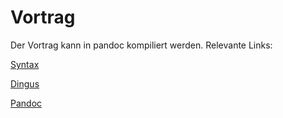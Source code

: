 # Vortrag
Der Vortrag kann in pandoc kompiliert werden.
Relevante Links:

[Syntax](https://daringfireball.net/projects/markdown/syntax)

[Dingus](https://daringfireball.net/projects/markdown/dingus)

[Pandoc](https://pandoc.org)